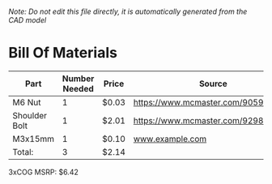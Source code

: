 ###### Note: Do not edit this file directly, it is automatically generated from the CAD model 
# Bill Of Materials 
 |Part|Number Needed|Price|Source| 
 |----|----------|-----|-----|
|M6 Nut|1|$0.03|https://www.mcmaster.com/90592A016/|
|Shoulder Bolt|1|$2.01|https://www.mcmaster.com/92981A204/|
|M3x15mm|1|$0.10|www.example.com|
|Total: |3|$2.14| |

 3xCOG MSRP: $6.42